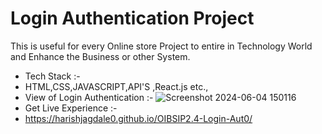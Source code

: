 # Login Authentication Project
This is useful for every Online store Project to entire in Technology World and Enhance the Business or other System.
- Tech Stack :-
- HTML,CSS,JAVASCRIPT,API'S ,React.js etc.,
- View of Login Authentication :-
  ![Screenshot 2024-06-04 150116](https://github.com/HarishJagdale0/OIBSIP2.4-Login-Aut0/assets/163445863/55e4926d-7b61-42bd-8b3b-7de7cd265ab0)
- Get Live Experience :-
- https://harishjagdale0.github.io/OIBSIP2.4-Login-Aut0/
